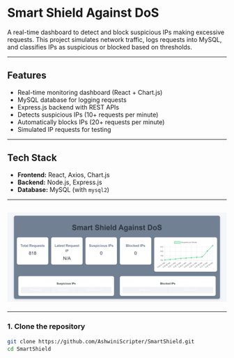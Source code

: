 # Smart Shield Against DoS

A real-time dashboard to detect and block suspicious IPs making excessive requests. This project simulates network traffic, logs requests into MySQL, and classifies IPs as suspicious or blocked based on thresholds.

---

## Features

- Real-time monitoring dashboard (React + Chart.js)  
- MySQL database for logging requests  
- Express.js backend with REST APIs  
- Detects suspicious IPs (10+ requests per minute)  
- Automatically blocks IPs (20+ requests per minute)  
- Simulated IP requests for testing  

---

## Tech Stack

- **Frontend:** React, Axios, Chart.js  
- **Backend:** Node.js, Express.js  
- **Database:** MySQL (with `mysql2`)
---
![Dashboard](Assets/Dashboard.png)
---
---
### 1. Clone the repository
```bash
git clone https://github.com/AshwiniScripter/SmartShield.git
cd SmartShield



